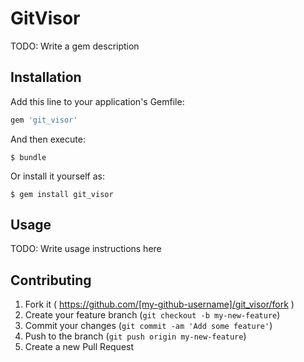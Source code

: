 # GitVisor

TODO: Write a gem description

## Installation

Add this line to your application's Gemfile:

```ruby
gem 'git_visor'
```

And then execute:

    $ bundle

Or install it yourself as:

    $ gem install git_visor

## Usage

TODO: Write usage instructions here

## Contributing

1. Fork it ( https://github.com/[my-github-username]/git_visor/fork )
2. Create your feature branch (`git checkout -b my-new-feature`)
3. Commit your changes (`git commit -am 'Add some feature'`)
4. Push to the branch (`git push origin my-new-feature`)
5. Create a new Pull Request
